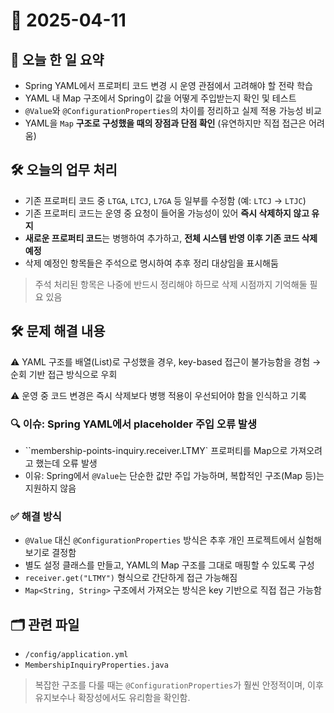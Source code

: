 # 📅 2025-04-11

## 🧠 오늘 한 일 요약

- Spring YAML에서 프로퍼티 코드 변경 시 운영 관점에서 고려해야 할 전략 학습
- YAML 내 Map 구조에서 Spring이 값을 어떻게 주입받는지 확인 및 테스트
- `@Value`와 `@ConfigurationProperties`의 차이를 정리하고 실제 적용 가능성 비교
- YAML을 `Map` **구조로 구성했을 때의 장점과 단점 확인** (유연하지만 직접 접근은 어려움)

## 🛠 오늘의 업무 처리

- 기존 프로퍼티 코드 중 `LTGA`, `LTCJ`, `L7GA` 등 일부를 수정함 (예: `LTCJ` → `LTJC`)
- 기존 프로퍼티 코드는 운영 중 요청이 들어올 가능성이 있어 **즉시 삭제하지 않고 유지**
- **새로운 프로퍼티 코드**는 병행하여 추가하고, **전체 시스템 반영 이후 기존 코드 삭제 예정**
- 삭제 예정인 항목들은 주석으로 명시하여 추후 정리 대상임을 표시해둠

> 주석 처리된 항목은 나중에 반드시 정리해야 하므로 삭제 시점까지 기억해둘 필요 있음

## 🛠 문제 해결 내용

⚠️ YAML 구조를 배열(List)로 구성했을 경우, key-based 접근이 불가능함을 경험 → 순회 기반 접근 방식으로 우회

⚠️ 운영 중 코드 변경은 즉시 삭제보다 병행 적용이 우선되어야 함을 인식하고 기록

### 🔍 이슈: Spring YAML에서 placeholder 주입 오류 발생

- ``membership-points-inquiry.receiver.LTMY` 프로퍼티를 Map으로 가져오려고 했는데 오류 발생
- 이유: Spring에서 `@Value`는 단순한 값만 주입 가능하며, 복합적인 구조(Map 등)는 지원하지 않음

### ✅ 해결 방식

- `@Value` 대신 `@ConfigurationProperties` 방식은 추후 개인 프로젝트에서 실험해보기로 결정함
- 별도 설정 클래스를 만들고, YAML의 Map 구조를 그대로 매핑할 수 있도록 구성
- `receiver.get("LTMY")` 형식으로 간단하게 접근 가능해짐
- `Map<String, String>` 구조에서 가져오는 방식은 key 기반으로 직접 접근 가능함

## 🗂 관련 파일

- `/config/application.yml`
- `MembershipInquiryProperties.java`

> 복잡한 구조를 다룰 때는 `@ConfigurationProperties`가 훨씬 안정적이며, 이후 유지보수나 확장성에서도 유리함을 확인함.

